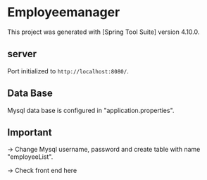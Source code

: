 # Employeemanager

This project was generated with [Spring Tool Suite] version 4.10.0.

## server

Port initialized to `http://localhost:8080/`. 

## Data Base 

Mysql data base is configured in "application.properties". 

## Important 

-> Change Mysql username, password and create table with name "employeeList".

-> Check front end here

